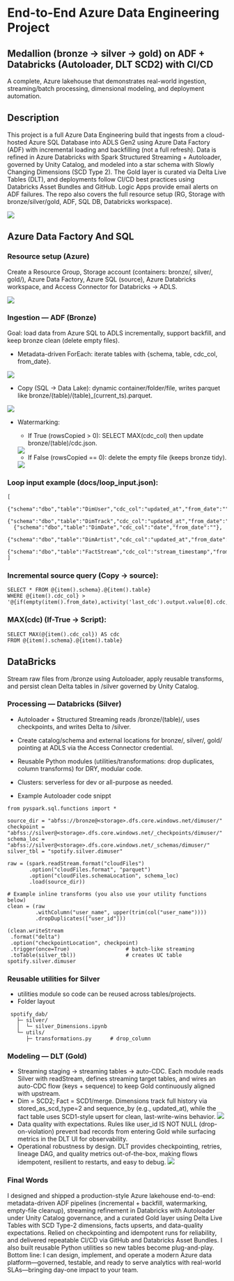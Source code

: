 # End-to-End Azure Data Engineering Project
## Medallion (bronze → silver → gold) on ADF + Databricks (Autoloader, DLT SCD2) with CI/CD

A complete, Azure lakehouse that demonstrates real-world ingestion, streaming/batch processing, dimensional modeling, and deployment automation.

## Description

This project is a full Azure Data Engineering build that ingests from a cloud-hosted Azure SQL Database into ADLS Gen2 using Azure Data Factory (ADF) with incremental loading and backfilling (not a full refresh). Data is refined in Azure Databricks with Spark Structured Streaming + Autoloader, governed by Unity Catalog, and modeled into a star schema with Slowly Changing Dimensions (SCD Type 2). The Gold layer is curated via Delta Live Tables (DLT), and deployments follow CI/CD best practices using Databricks Asset Bundles and GitHub. Logic Apps provide email alerts on ADF failures. The repo also covers the full resource setup (RG, Storage with bronze/silver/gold, ADF, SQL DB, Databricks workspace).

<img src= "https://github.com/pninad9/End-to-End-Azure-Databricks-Data-Engineering-Project/blob/68a24d43feaedbeb59fcd0bc2080285e6654a729/Screenshot/Pipeline%20Architecture.png" />

## Azure Data Factory And SQL

### Resource setup (Azure)

 Create a Resource Group, Storage account (containers: bronze/, silver/, gold/), Azure Data Factory, Azure SQL (source), Azure Databricks workspace, and Access Connector for Databricks → ADLS.
 
 <img src="https://github.com/pninad9/End-to-End-Azure-Databricks-Data-Engineering-Project/blob/688a8efc866dfe404f162dec98120d12489551f8/Screenshot/Reasource%20Group.png" />

### Ingestion — ADF (Bronze)

Goal: load data from Azure SQL to ADLS incrementally, support backfill, and keep bronze clean (delete empty files).

* Metadata-driven ForEach: iterate tables with {schema, table, cdc_col, from_date}.
<img src="https://github.com/pninad9/End-to-End-Azure-Databricks-Data-Engineering-Project/blob/c46c09439b9ebbada0c081bad3f81f6c3a5afed9/Screenshot/For%20Each%20Loop.png" />

* Copy (SQL → Data Lake): dynamic container/folder/file, writes parquet like bronze/(table)/(table)_(current_ts).parquet.
<img src="https://github.com/pninad9/End-to-End-Azure-Databricks-Data-Engineering-Project/blob/c46c09439b9ebbada0c081bad3f81f6c3a5afed9/Screenshot/Copy%20Acitivity%20Azure%20Sql%20to%20DataLake.png" />

* Watermarking:

    * If True (rowsCopied > 0): SELECT MAX(cdc_col) then update bronze/(table)/cdc.json.
    <img src="https://github.com/pninad9/End-to-End-Azure-Databricks-Data-Engineering-Project/blob/c46c09439b9ebbada0c081bad3f81f6c3a5afed9/Screenshot/If%20New%20Record%20Ture.png" />

    * If False (rowsCopied == 0): delete the empty file (keeps bronze tidy).
    <img src="https://github.com/pninad9/End-to-End-Azure-Databricks-Data-Engineering-Project/blob/c46c09439b9ebbada0c081bad3f81f6c3a5afed9/Screenshot/If%20New%20Records%20Fasle.png" />

### Loop input example (docs/loop_input.json):

```
[
  {"schema":"dbo","table":"DimUser","cdc_col":"updated_at","from_date":""},
  {"schema":"dbo","table":"DimTrack","cdc_col":"updated_at","from_date":""},
  {"schema":"dbo","table":"DimDate","cdc_col":"date","from_date":""},
  {"schema":"dbo","table":"DimArtist","cdc_col":"updated_at","from_date":""},
  {"schema":"dbo","table":"FactStream","cdc_col":"stream_timestamp","from_date":""}
]
```

### Incremental source query (Copy → source):

```
SELECT * FROM @{item().schema}.@{item().table}
WHERE @{item().cdc_col} > '@{if(empty(item().from_date),activity('last_cdc').output.value[0].cdc,item().from_date)}'
```

### MAX(cdc) (If-True → Script):

```
SELECT MAX(@{item().cdc_col}) AS cdc
FROM @{item().schema}.@{item().table}
```

## DataBricks

Stream raw files from /bronze using Autoloader, apply reusable transforms, and persist clean Delta tables in /silver governed by Unity Catalog.

### Processing — Databricks (Silver)

* Autoloader + Structured Streaming reads /bronze/(table)/, uses checkpoints, and writes Delta to /silver. 
* Create catalog/schema and external locations for bronze/, silver/, gold/ pointing at ADLS via the Access Connector credential.
* Reusable Python modules (utilities/transformations: drop duplicates, column transforms) for DRY, modular code.
* Clusters: serverless for dev or all-purpose as needed.

* Example Autoloader code snippt
```
from pyspark.sql.functions import *

source_dir = "abfss://bronze@<storage>.dfs.core.windows.net/dimuser/"
checkpoint = "abfss://silver@<storage>.dfs.core.windows.net/_checkpoints/dimuser/"
schema_loc = "abfss://silver@<storage>.dfs.core.windows.net/_schemas/dimuser/"
silver_tbl = "spotify.silver.dimuser"

raw = (spark.readStream.format("cloudFiles")
       .option("cloudFiles.format", "parquet")
       .option("cloudFiles.schemaLocation", schema_loc)
       .load(source_dir))

# Example inline transforms (you also use your utility functions below)
clean = (raw
         .withColumn("user_name", upper(trim(col("user_name"))))
         .dropDuplicates(["user_id"]))

(clean.writeStream
 .format("delta")
 .option("checkpointLocation", checkpoint)
 .trigger(once=True)                  # batch-like streaming
 .toTable(silver_tbl))                # creates UC table spotify.silver.dimuser
```

### Reusable utilities for Silver
* utilities module so code can be reused across tables/projects.
* Folder layout
```
 spotify_dab/
   ├─ silver/
   │  └─ silver_Dimensions.ipynb
   └─ utils/
      ├─ transformations.py      # drop_column
```

### Modeling — DLT (Gold)

* Streaming staging → streaming tables → auto-CDC.
    Each module reads Silver with readStream, defines streaming target tables, and wires an auto-CDC flow (keys + sequence) to keep Gold continuously aligned with upstream.
* Dim = SCD2; Fact = SCD1/merge.
    Dimensions track full history via stored_as_scd_type=2 and sequence_by (e.g., updated_at), while the fact table uses SCD1-style upsert for clean, last-write-wins behavior.
        <img src="https://github.com/pninad9/End-to-End-Azure-Databricks-Data-Engineering-Project/blob/f29735f95f428cc4a6ca6fce1853580ffb29bd07/Screenshot/SCD%202%20for%20DimTrack.png" />
* Data quality with expectations.
    Rules like user_id IS NOT NULL (drop-on-violation) prevent bad records from entering Gold while surfacing metrics in the DLT UI for observability.
* Operational robustness by design.
    DLT provides checkpointing, retries, lineage DAG, and quality metrics out-of-the-box, making flows idempotent, resilient to restarts, and easy to debug.
         <img src="https://github.com/pninad9/End-to-End-Azure-Databricks-Data-Engineering-Project/blob/f29735f95f428cc4a6ca6fce1853580ffb29bd07/Screenshot/DAG%20for%20gold%20pipeline.png" />


### Final Words

I designed and shipped a production-style Azure lakehouse end-to-end: metadata-driven ADF pipelines (incremental + backfill, watermarking, empty-file cleanup), streaming refinement in Databricks with Autoloader under Unity Catalog governance, and a curated Gold layer using Delta Live Tables with SCD Type-2 dimensions, facts upserts, and data-quality expectations. Relied on checkpointing and idempotent runs for reliability, and delivered repeatable CI/CD via GitHub and Databricks Asset Bundles. I also built reusable Python utilities so new tables become plug-and-play. Bottom line: I can design, implement, and operate a modern Azure data platform—governed, testable, and ready to serve analytics with real-world SLAs—bringing day-one impact to your team.
